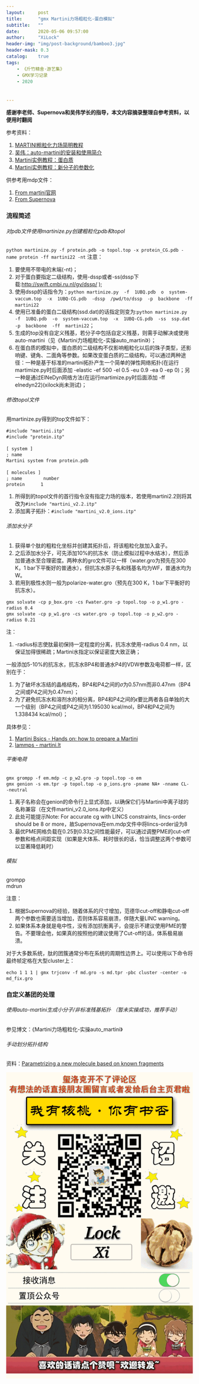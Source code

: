 ```yaml
---
layout:     post
title:      "gmx Martini力场粗粒化-蛋白模拟"
subtitle:   ""
date:       2020-05-06 09:57:00
author:     "XiLock"
header-img: "img/post-background/bamboo3.jpg"
header-mask: 0.3
catalog:    true
tags:
    - 《斤竹精舍·游艺集》
    - GMX学习记录
    - 2020


---
```


**感谢李老师、Supernova和吴伟学长的指导，本文内容摘录整理自参考资料，以便用时翻阅**  

参考资料：
1. [MARTINI粗粒化力场简明教程](https://zhuanlan.zhihu.com/p/93216681)
1. [吴伟：auto-martini的安装和使用简介](https://jerkwin.github.io/2019/08/05/%E5%90%B4%E4%BC%9F-auto-martini%E7%9A%84%E5%AE%89%E8%A3%85%E5%92%8C%E4%BD%BF%E7%94%A8%E7%AE%80%E4%BB%8B/)
1. [Martini实例教程：蛋白质](https://jerkwin.github.io/2016/10/11/Martini%E5%AE%9E%E4%BE%8B%E6%95%99%E7%A8%8BPro/)
1. [Martini实例教程：新分子的参数化](https://jerkwin.github.io/2016/10/10/Martini%E5%AE%9E%E4%BE%8B%E6%95%99%E7%A8%8BMol/)

供参考用mdp文件：
1. [From martini官网](http://cgmartini.nl/images/parameters/exampleMDP/)
1. [From Supernova](https://github.com/supernovaZhangJiaXing/Excalibur/tree/master/MARTINI%E7%B2%97%E7%B2%92%E5%8C%96%E5%8A%9B%E5%9C%BA%E7%AE%80%E6%98%8E%E6%95%99%E7%A8%8B)

### 流程简述
###### 对pdb文件使用martinize.py创建粗粒化pdb和topol
`python martinize.py -f protein.pdb -o topol.top -x protein_CG.pdb -name protein -ff martini22 -nt`
注意：
1. 要使用不带电的末端(-nt)；
1. 对于蛋白要指定二级结构，使用-dssp或者-ss(dssp下载:http://swift.cmbi.ru.nl/gv/dssp/ );
1. 使用dssp的话指令为：`python martinize.py  -f  1UBQ.pdb  o  system-vaccum.top  -x  1UBQ-CG.pdb  -dssp  /pwd/to/dssp  -p  backbone  -ff  martini22`
1. 使用已准备的蛋白二级结构(ssd.dat)的话指定则变为:`python martinize.py  -f  1UBQ.pdb  -o  system-vaccum.top  -x  1UBQ-CG.pdb  -ss  ssp.dat  -p  backbone  -ff  martini22`；
1. 生成的top没有自定义残基，若分子中包括自定义残基，则需手动解决或使用auto-martini（见《Martini力场粗粒化-实操auto_martini》）；
1. 在蛋白质的模拟中，蛋白质的二级结构不仅影响粗粒化以后的珠子类型，还影响键、键角、二面角等参数。如果改变蛋白质的二级结构，可以通过两种途径：一种是基于标准的martini拓扑产生一个简单的弹性网络拓扑(在运行martimize.py时后面添加 -elastic  -ef  500  -el  0.5  -eu  0.9  -ea  0  -ep  0)；另一种是通过ElNeDyn网络方法(在运行martimize.py时后面添加 -ff  elnedyn22)(xilock尚未测试)；

###### 修改topol文件
用martinize.py得到的top文件如下：  
```
#include "martini.itp"
#include "protein.itp"

[ system ]
; name
Martini system from protein.pdb

[ molecules ]
; name        number
protein 	 1
```

1. 所得到的topol文件的首行指令没有指定力场的版本，若使用martini2.2则将其改为`#include "martini_v2.2.itp"`
1. 添加离子拓扑：`#include "martini_v2.0_ions.itp"`

###### 添加水分子
1. 获得单个肽的粗粒化坐标并创建其拓扑后，将该粗粒化肽加入盒子。
1. 之后添加水分子，可先添加10%的抗冻水（防止模拟过程中水结冰），然后添加普通水至合理密度。两种水的gro文件可以一样（water.gro为预先在300 K，1 bar下平衡好的普通水），但抗冻水原子名和残基名均为WF，普通水均为W。
1. 若用到极性水则一般为polarize-water.gro（预先在300 K，1 bar下平衡好的抗冻水）。

```
gmx solvate -cp p_box.gro -cs Fwater.gro -p topol.top -o p_w1.gro -radius 0.4
gmx solvate -cp p_w1.gro -cs water.gro -p topol.top -o p_w2.gro -radius 0.21
```

注：
1. -radius标志使肽最初保持一定程度的分离，抗冻水使用-radius 0.4 nm，以保证加得很稀疏；Martini水指定以保证密度大致正确；

一般添加5-10%的抗冻水，抗冻水BP4和普通水P4的VDW参数及电荷都一样，区别在于：  
1. 为了破坏水冻结的晶格结构，BP4和P4之间的$\sigma$为0.57nm而非0.47nm（BP4之间或P4之间为0.47nm）；
1. 为了避免抗冻水和溶剂水的相分离，BP4和P4之间的$\epsilon$要比两者各自单独的大一个级别（BP4之间或P4之间为1.195030 kcal/mol，BP4和P4之间为1.338434 kcal/mol）；

具体参见：
1. [Martini Bsics - Hands on: how to prepare a Martini](http://cgmartini.nl/images/stories/WORKSHOP2015/lecture-02.pdf)
1. [lammps - martini.lt](https://github.com/jewettaij/moltemplate/blob/master/moltemplate/force_fields/martini.lt)

###### 平衡电荷

```
gmx grompp -f em.mdp -c p_w2.gro -p topol.top -o em 
gmx genion -s em.tpr -p topol.top -o p_ions.gro -pname NA+ -nname CL- -neutral
```

1. 离子名称会在genion的命令行上显式添加，以确保它们与Martini中离子球的名称兼容（在文件martini_v2.0_ions.itp中定义）
1. 此处可能提示Note: For accurate cg with LINCS constraints, lincs-order should be 8 or more，故Supernova在em.mdp文件中将lincs-order设为8
1. 最优PME网格负载在0.25到0.33之间性能最好，可以通过调整PME的cut-off参数和格点间距实现（如果是大体系、耗时很长的话，恰当调整这两个参数可以显著降低耗时）

###### 模拟

grompp  
mdrun 

注意：
1. 根据Supernova的经验，随着体系的尺寸增加，范德华cut-off和静电cut-off两个参数也需要适当增加，否则体系容易崩溃，伴随大量LINC warning。
1. 如果体系本身就是电中性，没有添加抗衡离子，会提示不建议使用PME的警告。不要理会他，如果真的按照他的建议使用了Cut-off的话，体系极易崩溃。

对于大多数系统，肽的团簇通常分布在系统的周期性边界上。可以使用以下命令将最终帧定格在大型cluster上：
```
echo 1 1 1 | gmx trjconv -f md.gro -s md.tpr -pbc cluster -center -o md_fix.gro
```

### 自定义基团的处理
###### 使用auto-martini生成小分子/非标准残基拓扑 （暂未实操成功，推荐手动）
参见博文：《Martini力场粗粒化-实操auto_martini》

###### 手动划分拓扑结构

资料：[Parametrizing a new molecule based on known fragments](http://cgmartini.nl/index.php/tutorials-general-introduction-gmx5/parametrzining-new-molecule-gmx5)  


![](/img/wc-tail.GIF)
